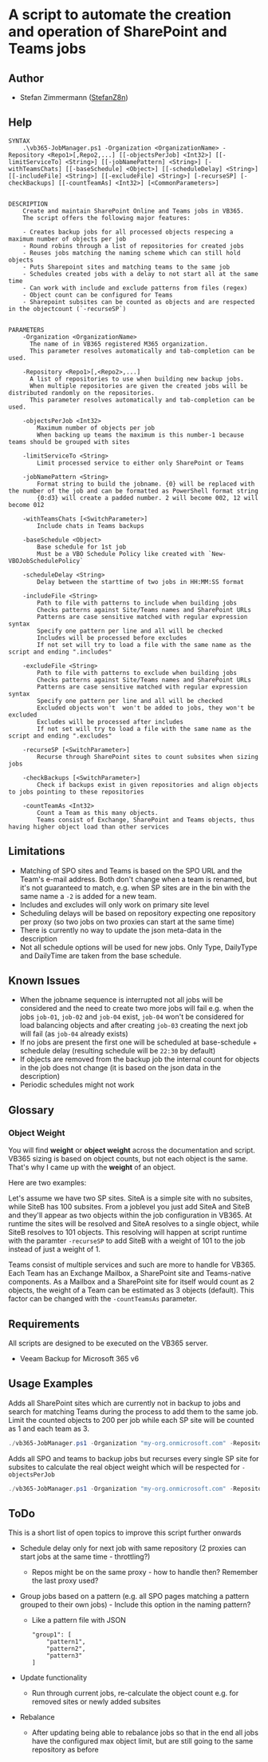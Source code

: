# A script to automate the creation and operation of SharePoint and Teams jobs

## Author

* Stefan Zimmermann ([StefanZ8n](https://github.com/StefanZ8n))
  
## Help

```
SYNTAX
    .\vb365-JobManager.ps1 -Organization <OrganizationName> -Repository <Repo1>[,Repo2,...] [[-objectsPerJob] <Int32>] [[-limitServiceTo] <String>] [[-jobNamePattern] <String>] [-withTeamsChats] [[-baseSchedule] <Object>] [[-scheduleDelay] <String>] [[-includeFile] <String>] [[-excludeFile] <String>] [-recurseSP] [-checkBackups] [[-countTeamAs] <Int32>] [<CommonParameters>]
    
    
DESCRIPTION
    Create and maintain SharePoint Online and Teams jobs in VB365. 
    The script offers the following major features:
    
    - Creates backup jobs for all processed objects respecing a maximum number of objects per job
    - Round robins through a list of repositories for created jobs
    - Reuses jobs matching the naming scheme which can still hold objects
    - Puts Sharepoint sites and matching teams to the same job
    - Schedules created jobs with a delay to not start all at the same time
    - Can work with include and exclude patterns from files (regex)
    - Object count can be configured for Teams
    - Sharepoint subsites can be counted as objects and are respected in the objectcount (`-recurseSP`)
    

PARAMETERS
    -Organization <OrganizationName>
      The name of in VB365 registered M365 organization.
      This parameter resolves automatically and tab-completion can be used.

    -Repository <Repo1>[,<Repo2>,...]
      A list of repositories to use when building new backup jobs.
      When multiple repositories are given the created jobs will be distributed randomly on the repositories.
      This parameter resolves automatically and tab-completion can be used.

    -objectsPerJob <Int32>
        Maximum number of objects per job
        When backing up teams the maximum is this number-1 because teams should be grouped with sites
        
    -limitServiceTo <String>
        Limit processed service to either only SharePoint or Teams
        
    -jobNamePattern <String>
        Format string to build the jobname. {0} will be replaced with the number of the job and can be formatted as PowerShell format string
        {0:d3} will create a padded number. 2 will become 002, 12 will become 012
        
    -withTeamsChats [<SwitchParameter>]
        Include chats in Teams backups
        
    -baseSchedule <Object>
        Base schedule for 1st job
        Must be a VBO Schedule Policy like created with `New-VBOJobSchedulePolicy`
        
    -scheduleDelay <String>
        Delay between the starttime of two jobs in HH:MM:SS format
        
    -includeFile <String>
        Path to file with patterns to include when building jobs
        Checks patterns against Site/Teams names and SharePoint URLs
        Patterns are case sensitive matched with regular expression syntax
        Specify one pattern per line and all will be checked    
        Includes will be processed before excludes
        If not set will try to load a file with the same name as the script and ending ".includes"
        
    -excludeFile <String>
        Path to file with patterns to exclude when building jobs 
        Checks patterns against Site/Teams names and SharePoint URLs
        Patterns are case sensitive matched with regular expression syntax
        Specify one pattern per line and all will be checked
        Excluded objects won't  won't be added to jobs, they won't be excluded
        Excludes will be processed after includes
        If not set will try to load a file with the same name as the script and ending ".excludes"
        
    -recurseSP [<SwitchParameter>]
        Recurse through SharePoint sites to count subsites when sizing jobs
        
    -checkBackups [<SwitchParameter>]
        Check if backups exist in given repositories and align objects to jobs pointing to these repositories
        
    -countTeamAs <Int32>
        Count a Team as this many objects. 
        Teams consist of Exchange, SharePoint and Teams objects, thus having higher object load than other services
```



## Limitations

* Matching of SPO sites and Teams is based on the SPO URL and the Team's e-mail address. 
  Both don't change when a team is renamed, but it's not guaranteed to match, e.g. when SP sites are in the bin with the same name a `-2` is added for a new team.
* Includes and excludes will only work on primary site level
* Scheduling delays will be based on repository expecting one repository per proxy (so two jobs on two proxies can start at the same time)
* There is currently no way to update the json meta-data in the description
* Not all schedule options will be used for new jobs. 
  Only Type, DailyType and DailyTime are taken from the base schedule.

## Known Issues

* When the jobname sequence is interrupted not all jobs will be considered and the need to create two more jobs will fail
  e.g. when the jobs `job-01`, `job-02` and `job-04` exist, `job-04` won't be considered for load balancing objects and after creating `job-03` creating the next job will fail (as `job-04` already exists)
* If no jobs are present the first one will be scheduled at base-schedule + schedule delay (resulting schedule will be `22:30` by default)
* If objects are removed from the backup job the internal count for objects in the job does not change (it is based on the json data in the description)
* Periodic schedules might not work

## Glossary

### Object Weight
You will find **weight** or **object weight** across the documentation and script.
VB365 sizing is based on object counts, but not each object is the same.
That's why I came up with the **weight** of an object.

Here are two examples:

Let's assume we have two SP sites.
SiteA is a simple site with no subsites, while SiteB has 100 subsites.
From a joblevel you just add SiteA and SiteB and they'll appear as two objects within  the job configuration in VB365.
At runtime the sites will be resolved and SiteA resolves to a single object, while SiteB resolves to 101 objects.
This resolving will happen at script runtime with the paramter `-recurseSP` to add SiteB with a weight of 101 to the job instead of just a weight of 1.

Teams consist of multiple services and such are more to handle for VB365. 
Each Team has an Exchange Mailbox, a SharePoint site and Teams-native components.
As a Mailbox and a SharePoint site for itself would count as 2 objects, the weight of a Team can be estimated as 3 objects (default).
This factor can be changed with the `-countTeamsAs` parameter.

## Requirements

All scripts are designed to be executed on the VB365 server.

* Veeam Backup for Microsoft 365 v6

## Usage Examples

Adds all SharePoint sites which are currently not in backup to jobs and search for matching Teams during the process to add them to the same job.
Limit the counted objects to 200 per job while each SP site will be counted as 1 and each team as 3.

```powershell
./vb365-JobManager.ps1 -Organization "my-org.onmicrosoft.com" -Repository Proxy1-Repo1,Proxy1-Repo2,Proxy2-Repo1,Proxy2-Repo2 -objectsPerJob 200
```

Adds all SPO and teams to backup jobs but recurses every single SP site for subsites to calculate the real object weight which will be respected for `-objectsPerJob`

```powershell
./vb365-JobManager.ps1 -Organization "my-org.onmicrosoft.com" -Repository Proxy1-Repo1,Proxy1-Repo2 -recurseSP -objectsPerJob 200
```

## ToDo

This is a short list of open topics to improve this script further onwards

 - Schedule delay only for next job with same repository (2 proxies can start jobs at the same time - throttling?)
    - Repos might be on the same proxy - how to handle then? Remember the last proxy used?
  
 - Group jobs based on a pattern (e.g. all SPO pages matching a pattern grouped to their own jobs) - Include this option in the naming pattern?
   - Like a pattern file with JSON
        ```
        "group1": [
            "pattern1",
            "pattern2",
            "pattern3"
        ]

  - Update functionality
    - Run through current jobs, re-calculate the object count e.g. for removed sites or newly added subsites
  - Rebalance
    - After updating being able to rebalance jobs so that in the end all jobs have the configured max object limit, but are still going to the same repository as before